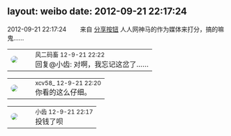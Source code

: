layout: weibo
date: 2012-09-21 22:17:24
---
<meta name="referrer" content="no-referrer" />

2012-09-21 22:17:24  &nbsp;&nbsp;&nbsp;&nbsp;&nbsp;&nbsp; 来自 <a href="http://app.weibo.com/t/feed/cUcI1A" rel="nofollow">分享按钮</a>
人人网神马的作为媒体来打分，搞的嘛鬼…… ​​​

<table style="width: 100%;">
  <tr>
    <td style="width: 40px;"><img style="border-radius:50%" src="https://tva3.sinaimg.cn/crop.0.0.639.639.50/6d2a6003jw8f3idy69w2gj20hs0hrt9g.jpg?KID=imgbed,tva&Expires=1624463478&ssig=fFdaIw2Wzq"></td>
    <td colspan="2"><small>风二码畜 12-9-21 22:22</small><br/>回复@小齿: 对啊，我忘记这岔了……</td>
  </tr>
</table>

<table style="width: 100%;">
  <tr>
    <td style="width: 40px;"><img style="border-radius:50%" src="https://tva3.sinaimg.cn/crop.0.0.1242.1242.50/801f7e9ajw8f3peekcgoqj20yi0yidg9.jpg?KID=imgbed,tva&Expires=1624463478&ssig=3tmFZqLRV5"></td>
    <td colspan="2"><small>xcv58_ 12-9-21 22:20</small><br/>你看的这么仔细。</td>
  </tr>
</table>

<table style="width: 100%;">
  <tr>
    <td style="width: 40px;"><img style="border-radius:50%" src="https://tva3.sinaimg.cn/crop.0.0.480.480.50/4d4bc111jw8ejj3t36gwaj20dc0dc769.jpg?KID=imgbed,tva&Expires=1624463478&ssig=RdKblcDAWV"></td>
    <td colspan="2"><small>小齿 12-9-21 22:17</small><br/>投钱了呗</td>
  </tr>
</table>
